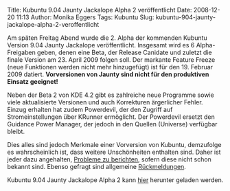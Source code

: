 Title: Kubuntu 9.04 Jaunty Jackalope Alpha 2 veröffentlicht
Date: 2008-12-20 11:13
Author: Monika Eggers
Tags: Kubuntu
Slug: kubuntu-904-jaunty-jackalope-alpha-2-veroffentlicht

Am späten Freitag Abend wurde die 2. Alpha der kommenden Kubuntu Version
9.04 Jaunty Jackalope veröffentlicht. Insgesamt wird es 6
Alpha-Freigaben geben, denen eine Beta, der Release Canidate und zuletzt
die finale Version am 23. April 2009 folgen soll. Der markante Feature
Freeze (neue Funktionen werden nicht mehr hinzugefügt) ist für den 19.
Februar 2009 datiert. **Vorversionen von Jaunty sind nicht für den
produktiven Einsatz geeignet!**


Neben der Beta 2 von KDE 4.2 gibt es zahlreiche neue Programme sowie
viele aktualisierte Versionen und auch Korrekturen ärgerlicher Fehler.
Einzug erhalten hat zudem Powerdevil, der den Zugriff auf
Stromeinstellungen über KRunner ermöglicht. Der Powerdevil ersetzt den
Guidance Power Manager, der jedoch in den Quellen (Universe) verfügbar
bleibt.


<!--break--><!--break-->

Dies alles sind jedoch Merkmale einer Vorversion von Kubuntu, demzufolge
es wahrscheinlich ist, dass weitere Unschönheiten enthalten sind. Daher
ist jeder dazu angehalten, [Probleme zu
berichten](https://launchpad.net/distros/ubuntu/+filebug "https://launchpad.net/distros/ubuntu/+filebug"), sofern diese nicht schon bekannt sind. Ebenso gefragt sind
allgemeine
[Rückmeldungen](https://wiki.kubuntu.org/JauntyJacalope/Alpha2/Kubuntu/Feedback "https://wiki.kubuntu.org/JauntyJacalope/Alpha2/Kubuntu/Feedback").


Kubuntu 9.04 Jaunty Jackalope Alpha 2 kann
[hier](http://cdimage.ubuntu.com/kubuntu/releases/jaunty/alpha-2/ "http://cdimage.ubuntu.com/kubuntu/releases/jaunty/alpha-2/") herunter geladen werden.



